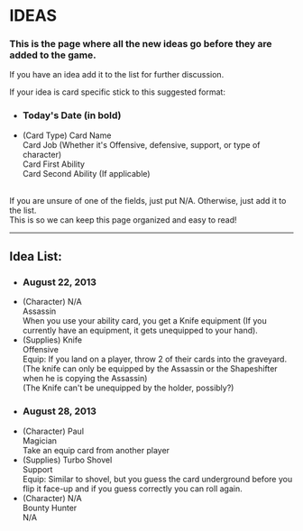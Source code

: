 <h1>
IDEAS
</h1>
<h3>
This is the page where all the new ideas go before they are added to the game. 
</h3>
If you have an idea add it to the list for further discussion.

If your idea is card specific stick to this suggested format: 
<br>

<ul>
<li><h3>Today's Date (in bold)</h3>
<li>(Card Type) Card Name
<br>Card Job (Whether it's Offensive, defensive, support, or type of character)
<br>Card First Ability
<br>Card Second Ability (If applicable)
</ul>
<br>
If you are unsure of one of the fields, just put N/A.
Otherwise, just add it to the list.
<br>This is so we can keep this page organized and easy to read!

*************************************************************************************************************************************************

<h2>
Idea List:
</h2>
<ul>


<li><h3>August 22, 2013</h3>
<li>(Character) N/A
<br>Assassin
<br>When you use your ability card, you get a Knife equipment (If you currently have an equipment, it gets unequipped to your hand).

<li>(Supplies) Knife
<br>Offensive
<br>Equip: If you land on a player, throw 2 of their cards into the graveyard.
<br>(The knife can only be equipped by the Assassin or the Shapeshifter when he is copying the Assassin)
<br>(The Knife can't be unequipped by the holder, possibly?)



<li><h3>August 28, 2013</h3>
<li>(Character) Paul
<br> Magician
<br> Take an equip card from another player

<li>(Supplies) Turbo Shovel
<br>Support
<br>Equip: Similar to shovel, but you guess the card underground before you flip it face-up and if you guess correctly you can roll again.

<li>(Character) N/A
<br>Bounty Hunter
<br>N/A

